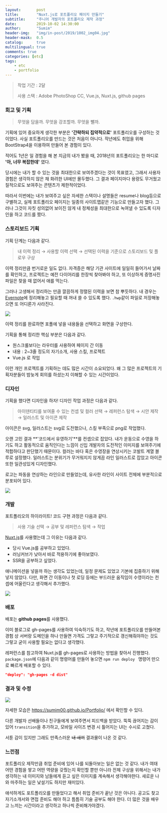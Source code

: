 ```yaml
---
layout:       post
title:        "Nuxt.js로 포트폴리오 페이지 만들기"
subtitle:     "주니어 개발자의 포트폴리오 제작 과정"
date:         2019-10-02 14:30:00
author:       "Sumim"
header-img:   "img/in-post/2019/1002_img04.jpg"
header-mask:  0.5
catalog:      true
multilingual: true
comments: true
categories: [etc]
tags:
    - etc
	- portfolio
---
```






> 작업 기간 : 2달
>
> 사용 스택 : Adobe PhotoShop CC, Vue.js, Nuxt.js, github pages



### 회고 및 기획

> 무엇을 담을까. 무엇을 강조할까. 무엇을 뺄까.

기획에 있어 중요하게 생각한 부분은 **'간략하되 집약적으로'** 포트폴리오를 구성하는 것이었다. 사실 포트폴리오를 만드는 것은 처음이 아니다. 작년에도 취업을 위해 BootStrap4을 이용하여 만들어 본 경험이 있다.

적어도 1년은 일 경험을 해 본 지금의 내가 봤을 때, 2018년의 포트폴리오는 한 마디로 **'아, 너무 복잡한데'** 였다. 

당시에는 내가 할 수 있는 것을 최대한으로 보여주겠다는 것이 목표였고, 그래서 사용자 경험은 생각하지 않은 채 화려한 UI에만 몰두했다. 그 결과 페이지마다 용량도 무거웠고 질적으로도 보여주는 콘텐츠가 제한적이었다.

따라서 이번에는 내가 보여주고 싶은 자세한 스택이나 설명들은 resume나 blog등으로 구별하고, 실제 포트폴리오 페이지는 일종의 사이트맵같은 기능으로 만들고자 했다. 그러나 그것이 자칫 성의없어 보이진 않게 내 정체성을 최대한으로 녹여낼 수 있도록 디자인을 하고 코드를 짰다.





### 스토리보드 기획

기획 단계는 다음과 같다.

>  내 이력 정리  → 사용할 이력 선택 → 선택된 이력을 기준으로 스토리보드 및 플로우 구상

이력 정리만큼 번거로운 일도 없다. 자격증은 해당 기관 사이트에 일일히 들어가서 날짜를 확인하고, 프로젝트는 예전 다이어리를 한장씩 찾아봐야 하고, 또 이상하게 증명사진 파일은 찾을 때 없어서 애를 먹는다.

그러나 고생해서 정리하는 만큼 깔끔하게 정렬된 이력을 보면 참 뿌듯하다. 내 경우는 [Evernote](<https://evernote.com/intl/ko>)에 정리해놓고 필요할 때 꺼내 쓸 수 있도록 했다. `.hwp`같이 파일로 저장해놓으면 또 어디론가 사라진다.

![](https://sumim00.github.io/img/in-post/2019/1002_img01.jpg)

이력 정리를 완료하면 포폴에 넣을 내용들을 선택하고 화면을 구상한다.

기획을 통해 정리한 핵심 부분은 다음과 같다.

- 원스크롤보다는 라우터를 사용하여 페이지 간 이동
- 내용 : 2~3줄 정도의 자기소개, 사용 스킬, 프로젝트
- Vue.js 로 작업

이런 개인 프로젝트를 기획하는 데도 많은 시간이 소요되었다. 왜 그 많은 프로젝트의 기획자분들이 밤늦게 회의를 하셨는지 이해할 수 있는 시간이었다. 





### 디자인

기획을 했다면 디자인을 하자! 디자인 작업 과정은 다음과 같다.

>  아이덴티티를 보여줄 수 있는 컨셉 및 컬러 선택 → 레퍼런스 탐색 → 시안 제작 → 일러스트 및 아이콘 제작

아이콘은 svg, 일러스트는 svg로 도전했으나, 스킬 부족으로 png로 작업했다. 

오랜 고민 결과 **'코드에서 유영하기'**를 컨셉으로 잡았다. 내가 운동으로 수영을 하기도 하고 활동적으로 움직인다는 느낌이 신입 개발자의  도전적인 이미지를 보여주기에 적합하다고 판단했기 때문이다. 컬러는 바다 혹은 수영장을 연상시키는 코발트 계열 블루로 설정했다. 일러스트는 분위기가 무거워지지 않게끔 라인 일러스트로 잡았고 아이콘 또한 일관성있게 디자인했다. 

로고는 파동을 연상하는 라인으로 만들었는데, 유사한 라인이 사이트 전체에 부분적으로 분포되어 있다. 

![](https://sumim00.github.io/img/in-post/2019/1002_img02.jpg)





### 개발

포트폴리오의 하이라이트! 코드 구현 과정은 다음과 같다.

>  사용 기술 선택 → 공부 및 레퍼런스 탐색 → 작업

[Nuxt.js](<https://ko.nuxtjs.org/>)를 사용했는데 그 이유는 다음과 같다. 

- 당시 Vue.js를 공부하고 있었다.
- 러닝커브가 낮아서 바로 적용하기에 좋아보였다.
- SSR을 공부하고 싶었다.

애니메이션을 넣을까 하는 생각도 있었는데, 일정 문제도 있었고 기본에 집중하기 위해 넣지 않았다. 다만, 화면 간 이동이나 첫 로딩 등에는 부드러운 움직임이 수영이라는 컨셉에 어울린다고 생각해서 추가했다.

![](https://sumim00.github.io/img/in-post/2019/1002_img03.jpg)



### 배포

배포는 **github pages**를 사용했다. 

이미 블로그로 gh-pages를 사용하여 익숙하기도 하고, 작년에 포트폴리오를 만들어본 경험 상 서버랑 도메인을 하나 만들면 가격도 그렇고 주기적으로 갱신해줘야하는 것도 그렇고 굳이 사용할 필요는 없다고 생각했다.

레퍼런스를 참고하여 Nuxt.js를 gh-pages로 사용하는 방법을 찾아서 진행했다. `package.json`에 다음과 같이 명령어를 만들어 놓으면 `npm run deploy `  명령어 만으로 빠르게 배포할 수 있다.

```json
"deploy": "gh-pages -d dist"
```





### 결과 및 수정

![](https://sumim00.github.io/img/in-post/2019/1002_img04.jpg)

자세한 모습은 <https://sumim00.github.io/Portfolio/> 에서 확인할 수 있다.

다른 개발자 선배들이나 친구들에게 보여주면서 피드백을 받았다. 뚝뚝 끊어지는 감이 있어 `transition`을 추가하고, 모바일 사이즈 변경 시 틀어지는 UI는 수시로 고쳤다. 

서툰 감이 있지만 그래도 만족스러운 ~~내 새끼~~ 결과물이 나온 것 같다. 



### 느낀점

포트폴리오 제작만큼 취업 준비에 있어 나를 되돌아보는 일은 없는 것 같다. 내가 여태 어떤 경험을 쌓고 어떤 역량을 갖췄는지 확인할 뿐만 아니라 전체 구상을 위해서는 내가 생각하는 내 이미지와 남들에게 듣고 싶은 이미지를 계속해서 생각해야한다. 새로운 나와 마주하는 일은 낯설기도 하지만 재미있다.

애석하게도 포트폴리오를 만들었다고 해서 취업 준비가 끝난 것은 아니다. 공고도 찾고 자기소개서와 면접 준비도 해야 하고 틈틈히 기술 공부도 해야 한다. 더 많은 것을 배우고 느끼는 시간이라고 생각하고 하나씩 준비해가야겠다.